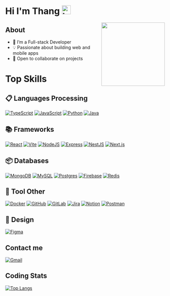 # Hi I'm Thang <img src="https://user-images.githubusercontent.com/1303154/88677602-1635ba80-d120-11ea-84d8-d263ba5fc3c0.gif" width="28px" height="28px" alt="hi">

<img src="https://hoseiki.vn/wp-content/uploads/2025/03/anh-anime-cute-28.jpg" align="right" width="200px" style="margin-left: 20px;"/>

## About
- 🔭 I’m a Full-stack Developer  
- 💡 Passionate about building web and mobile apps  
- 👯 Open to collaborate on projects

# Top Skills

<!-- TODO: Make technologies links takes you to repositories -->

## 📋 Languages Processing

[![TypeScript](https://img.shields.io/badge/typescript-%23007ACC.svg?style=for-the-badge&logo=typescript&logoColor=white)](#)
[![JavaScript](https://img.shields.io/badge/javascript-%23323330.svg?style=for-the-badge&logo=javascript&logoColor=%23F7DF1E)](#)
[![Python](https://img.shields.io/badge/python-3670A0?style=for-the-badge&logo=python&logoColor=ffdd54)](#)
[![Java](https://img.shields.io/badge/java-%23ED8B00?style=for-the-badge&logo=java&logoColor=white)](#)

## 📚 Frameworks

[![React](https://img.shields.io/badge/react-%2320232a.svg?style=for-the-badge&logo=react&logoColor=%2361DAFB)](#) 
[![Vite](https://img.shields.io/badge/vite-%23646CFF.svg?style=for-the-badge&logo=vite&logoColor=white)](#)
[![NodeJS](https://img.shields.io/badge/node.js-6DA55F?style=for-the-badge&logo=node.js&logoColor=white)](#) 
[![Express](https://img.shields.io/badge/express-%23404d59.svg?style=for-the-badge&logo=express&logoColor=white)](#)
[![NestJS](https://img.shields.io/badge/nestjs-E0234E.svg?style=for-the-badge&logo=nestjs&logoColor=white)](#) 
[![Next.js](https://img.shields.io/badge/Next.js-%23000000.svg?style=for-the-badge&logo=nextdotjs&logoColor=white)](#)

<!-- [![Next JS](https://img.shields.io/badge/Next-black?style=for-the-badge&logo=next.js&logoColor=white)](#) -->

## 📦 Databases

[![MongoDB](https://img.shields.io/badge/MongoDB-%234ea94b.svg?style=for-the-badge&logo=mongodb&logoColor=white)](#) [![MySQL](https://img.shields.io/badge/mysql-039BE5.svg?style=for-the-badge&logo=mysql&logoColor=white)](#) [![Postgres](https://img.shields.io/badge/postgres-%23316192.svg?style=for-the-badge&logo=postgresql&logoColor=white)](#) [![Firebase](https://img.shields.io/badge/Firebase-F77F00?style=for-the-badge&logo=Firebase&logoColor=white)](#) [![Redis](https://img.shields.io/badge/redis-%23DD0031.svg?style=for-the-badge&logo=redis&logoColor=white)](#)

## 🔋 Tool Other

[![Docker](https://img.shields.io/badge/docker-%230db7ed.svg?style=for-the-badge&logo=docker&logoColor=white)](#)
[![GitHub](https://img.shields.io/badge/github-%23121011.svg?style=for-the-badge&logo=github&logoColor=white)](#) [![GitLab](https://img.shields.io/badge/gitlab-fe7f2d.svg?style=for-the-badge&logo=gitlab&logoColor=white)](#) [![Jira](https://img.shields.io/badge/jira-%230A0FFF.svg?style=for-the-badge&logo=jira&logoColor=white)](#) [![Notion](https://img.shields.io/badge/Notion-%23000000.svg?style=for-the-badge&logo=notion&logoColor=white)](#) [![Postman](https://img.shields.io/badge/Postman-FF6C37?style=for-the-badge&logo=postman&logoColor=white)](#)

## 🎨 Design

[![Figma](https://img.shields.io/badge/figma-%23F24E1E.svg?style=for-the-badge&logo=figma&logoColor=white)](#)

## Contact me

[![Gmail](https://img.shields.io/badge/Gmail-D14836?style=for-the-badge&logo=gmail&logoColor=white)](#thang2k6adu@gmail.com)

## Coding Stats

<!--START_SECTION:waka-->

[![Top Langs](https://github-readme-stats.vercel.app/api/top-langs/?username=thang2k6adu&count_private=true&layout=donut&theme=tokyonight)](https://github.com/duyda1402)
